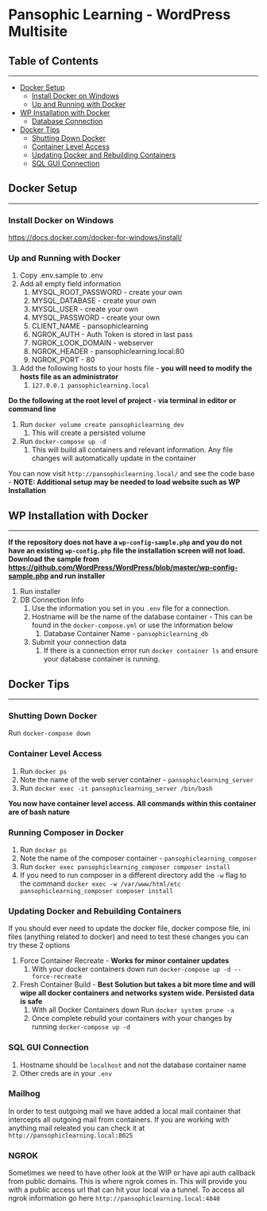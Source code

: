 # Pansophic Learning - WordPress Multisite

## Table of Contents
---
- [Docker Setup](#docker-setup)
    - [Install Docker on Windows](#install-docker-on-windows)
    - [Up and Running with Docker](#up-and-running-with-docker)
- [WP Installation with Docker](#wp-installation-with-docker)
    - [Database Connection](#database-connection)
- [Docker Tips](#docker-tips)
    - [Shutting Down Docker](#shutting-down-docker)
    - [Container Level Access](#container-level-access)
    - [Updating Docker and Rebuilding Containers](#updating-docker)
    - [SQL GUI Connection](#sql-gui-connection)

## Docker Setup
---

### Install Docker on Windows
https://docs.docker.com/docker-for-windows/install/

### Up and Running with Docker

1. Copy .env.sample to .env
1. Add all empty field information
    1. MYSQL_ROOT_PASSWORD - create your own
    1. MYSQL_DATABASE - create your own
    1. MYSQL_USER - create your own
    1. MYSQL_PASSWORD - create your own
    1. CLIENT_NAME - pansophiclearning
    1. NGROK_AUTH - Auth Token is stored in last pass
    1. NGROK_LOOK_DOMAIN - webserver
    1. NGROK_HEADER - pansophiclearning.local:80
    1. NGROK_PORT - 80
1. Add the following hosts to your hosts file - **you will need to modify the hosts file as an administrator**
    1. `127.0.0.1 pansophiclearning.local`

**Do the following at the root level of project - via terminal in editor or command line**

1. Run `docker volume create pansophiclearning_dev`
    1. This will create a persisted volume
1. Run `docker-compose up -d`
    1. This will build all containers and relevant information. Any file changes will automatically update in the container

You can now visit `http://pansophiclearning.local/` and see the code base - **NOTE: Additional setup may be needed to load website such as WP Installation**

## WP Installation with Docker
---
**If the repository does not have a `wp-config-sample.php` and you do not have an existing `wp-config.php` file the installation screen will not load. Download the sample from https://github.com/WordPress/WordPress/blob/master/wp-config-sample.php and run installer**

1. Run installer
1. DB Connection Info
    1. Use the information you set in you `.env` file for a connection.
    1. Hostname will be the name of the database container - This can be found in the `docker-compose.yml` or use the information below
        1. Database Container Name - `pansophiclearning_db`
    1. Submit your connection data
        1. If there is a connection error run `docker container ls` and ensure your database container is running.

## Docker Tips
---
### Shutting Down Docker
Run `docker-compose down`

### Container Level Access
1. Run `docker ps`
2. Note the name of the web server container - `pansophiclearning_server`
3. Run `docker exec -it pansophiclearning_server /bin/bash`

**You now have container level access. All commands within this container are of bash nature**

### Running Composer in Docker
1. Run `docker ps`
2. Note the name of the composer container - `pansophiclearning_composer`
3. Run `docker exec pansophiclearning_composer composer install`
4. If you need to run composer in a different directory add the `-w` flag to the command `docker exec -w /var/www/html/etc pansophiclearning_composer composer install`

### Updating Docker and Rebuilding Containers

If you should ever need to update the docker file, docker compose file, ini files (anything related to docker) and need to test these changes you can try these 2 options

1. Force Container Recreate - **Works for minor container updates**
    1. With your docker containers down run `docker-compose up -d --force-recreate`
1. Fresh Container Build - **Best Solution but takes a bit more time and will wipe all docker containers and networks system wide. Persisted data is safe**
    1. With all Docker Containers down Run `docker system prune -a`
    1. Once complete rebuild your containers with your changes by running `docker-compose up -d`

### SQL GUI Connection

1. Hostname should be `localhost` and not the database container name
2. Other creds are in your `.env`

### Mailhog
In order to test outgoing mail we have added a local mail container that intercepts all outgoing mail from containers. If you are working with anything mail releated you can check it at
`http://pansophiclearning.local:8025`

### NGROK
Sometimes we need to have other look at the WIP or have api auth callback from public domains. This is where ngrok comes in. This will provide you with a public access url that can hit your local via a tunnel. To access all ngrok information go here `http://pansophiclearning.local:4040`